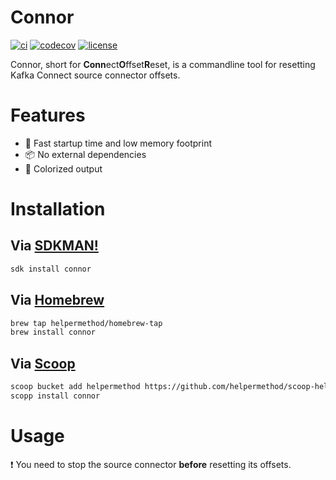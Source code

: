 # Connor

[![ci](https://github.com/helpermethod/connor/actions/workflows/ci.yml/badge.svg)](https://github.com/helpermethod/connor/actions/workflows/ci.yml)
[![codecov](https://codecov.io/gh/helpermethod/connor/branch/main/graph/badge.svg?token=niYlJRkALi)](https://codecov.io/gh/helpermethod/connor)
[![license](https://badgen.net/badge/license/Apache%20Licence%202.0/blue)](https://github.com/helpermethod/connor/blob/main/LICENSE)

Connor, short for **Conn**ect**O**ffset**R**eset, is a commandline tool for resetting Kafka Connect source connector offsets.

# Features

* :rocket: Fast startup time and low memory footprint  
* :package: No external dependencies  
* :rainbow: Colorized output

# Installation

## Via [SDKMAN!](https://sdkman.io/)

```sh
sdk install connor
```

## Via [Homebrew](https://brew.sh/)

```sh
brew tap helpermethod/homebrew-tap
brew install connor
```

## Via [Scoop](https://scoop.sh/)

```sh
scoop bucket add helpermethod https://github.com/helpermethod/scoop-helpermethod.git
scopp install connor
```

# Usage

:exclamation: You need to stop the source connector **before** resetting its offsets.
